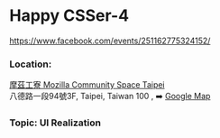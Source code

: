# Happy CSSer-4

https://www.facebook.com/events/251162775324152/

### Location:  
[摩茲工寮 Mozilla Community Space Taipei](http://moztw.org/space/)  
八德路一段94號3F, Taipei, Taiwan 100 , ➡️️ [Google Map](https://goo.gl/maps/eAd7X)

### Topic: UI Realization

